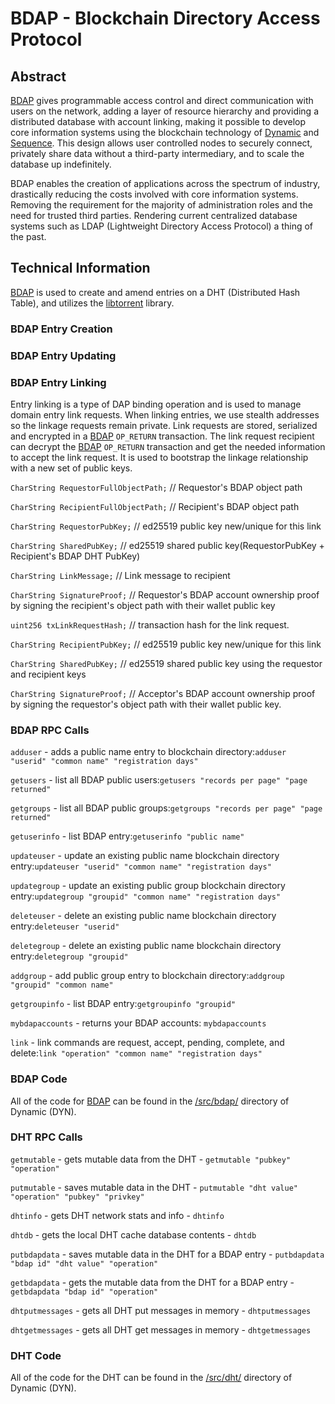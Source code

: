 # **BDAP - Blockchain Directory Access Protocol**

## Abstract

[BDAP](https://duality.solutions/bdap) gives programmable access control and direct communication with users on the network, adding a layer of resource hierarchy and providing a distributed database with account linking, making it possible to develop core information systems using the blockchain technology of [Dynamic](https://github.com/duality-solutions/dynamic) and [Sequence](https://github.com/duality-solutions/sequence). This design allows user controlled nodes to securely connect, privately share data without a third-party intermediary, and to scale the database up indefinitely.

BDAP enables the creation of applications across the spectrum of industry, drastically reducing the costs involved with core information systems. Removing the requirement for the majority of administration roles and the need for trusted third parties. Rendering current centralized database systems such as LDAP (Lightweight Directory Access Protocol) a thing of the past.

## Technical Information

[BDAP](https://duality.solutions/bdap) is used to create and amend entries on a DHT (Distributed Hash Table), and utilizes the [libtorrent](https://github.com/arvidn/libtorrent) library.

### BDAP Entry Creation

### BDAP Entry Updating

### BDAP Entry Linking 

Entry linking is a type of DAP binding operation and is used to manage domain entry link requests. When linking entries, we use stealth addresses so the linkage requests remain private. Link requests are stored, serialized and encrypted in a [BDAP](https://duality.solutions/bdap) ```OP_RETURN``` transaction. The link request recipient can decrypt the [BDAP](https://duality.solutions/bdap) ```OP_RETURN``` transaction and get the needed information to accept the link request. It is used to bootstrap the linkage relationship with a new set of public keys.

```CharString RequestorFullObjectPath;``` // Requestor's BDAP object path

```CharString RecipientFullObjectPath;``` // Recipient's BDAP object path

```CharString RequestorPubKey;``` // ed25519 public key new/unique for this link

```CharString SharedPubKey;``` // ed25519 shared public key(RequestorPubKey + Recipient's BDAP DHT PubKey)

```CharString LinkMessage;``` // Link message to recipient

```CharString SignatureProof;``` // Requestor's BDAP account ownership proof by signing the recipient's object path with their wallet public key

```uint256 txLinkRequestHash;``` // transaction hash for the link request.

```CharString RecipientPubKey;``` // ed25519 public key new/unique for this link

```CharString SharedPubKey;``` // ed25519 shared public key using the requestor and recipient keys

```CharString SignatureProof;``` // Acceptor's BDAP account ownership proof by signing the requestor's object path with their wallet public key.

### BDAP RPC Calls

```adduser``` - adds a public name entry to blockchain directory:```adduser "userid" "common name" "registration days"```

```getusers``` - list all BDAP public users:```getusers "records per page" "page returned"```

```getgroups``` - list all BDAP public groups:```getgroups "records per page" "page returned"```

```getuserinfo``` - list BDAP entry:```getuserinfo "public name"```

```updateuser``` - update an existing public name blockchain directory entry:```updateuser "userid" "common name" "registration days"```

```updategroup``` - update an existing public group blockchain directory entry:```updategroup "groupid" "common name" "registration days"```

```deleteuser``` - delete an existing public name blockchain directory entry:```deleteuser "userid"```

```deletegroup``` - delete an existing public name blockchain directory entry:```deletegroup "groupid"```

```addgroup``` - add public group entry to blockchain directory:```addgroup "groupid" "common name"```

```getgroupinfo``` - list BDAP entry:```getgroupinfo "groupid"```

```mybdapaccounts``` - returns your BDAP accounts: ```mybdapaccounts```

```link``` - link commands are request, accept, pending, complete, and delete:```link "operation" "common name" "registration days"```

### BDAP Code

All of the code for [BDAP](https://duality.solutions/bdap) can be found in the [/src/bdap/](https://github.com/duality-solutions/Dynamic/tree/master/src/bdap) directory of Dynamic (DYN).

### DHT RPC Calls

```getmutable``` - gets mutable data from the DHT - ```getmutable "pubkey" "operation"```

```putmutable``` - saves mutable data in the DHT - ```putmutable "dht value" "operation" "pubkey" "privkey"```

```dhtinfo``` - gets DHT network stats and info - ```dhtinfo```

```dhtdb``` - gets the local DHT cache database contents - ```dhtdb```

```putbdapdata``` - saves mutable data in the DHT for a BDAP entry - ```putbdapdata "bdap id" "dht value" "operation"```

```getbdapdata``` - gets the mutable data from the DHT for a BDAP entry - ```getbdapdata "bdap id" "operation"```

```dhtputmessages``` - gets all DHT put messages in memory - ```dhtputmessages```

```dhtgetmessages``` - gets all DHT get messages in memory - ```dhtgetmessages```

### DHT Code

All of the code for the DHT can be found in the [/src/dht/](https://github.com/duality-solutions/Dynamic/tree/master/src/dht) directory of Dynamic (DYN).
